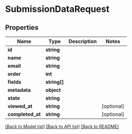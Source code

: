 # SubmissionDataRequest

## Properties
Name | Type | Description | Notes
------------ | ------------- | ------------- | -------------
**id** | **string** |  | 
**name** | **string** |  | 
**email** | **string** |  | 
**order** | **int** |  | 
**fields** | **string[]** |  | 
**metadata** | **object** |  | 
**state** | **string** |  | 
**viewed_at** | **string** |  | [optional] 
**completed_at** | **string** |  | [optional] 

[[Back to Model list]](../README.md#documentation-for-models) [[Back to API list]](../README.md#documentation-for-api-endpoints) [[Back to README]](../README.md)


